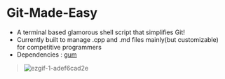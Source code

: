 # Git-Made-Easy
- A terminal based glamorous shell script that simplifies Git!
- Currently built to manage .cpp and .md files mainly(but customizable) for competitive programmers 
- Dependencies : [gum](https://github.com/charmbracelet/gum "Github: charmbracelet/gum")


>![ezgif-1-adef6cad2e](https://user-images.githubusercontent.com/90480489/227234069-5afbac2d-5598-4d31-8e3a-66aad41bda0b.gif)
